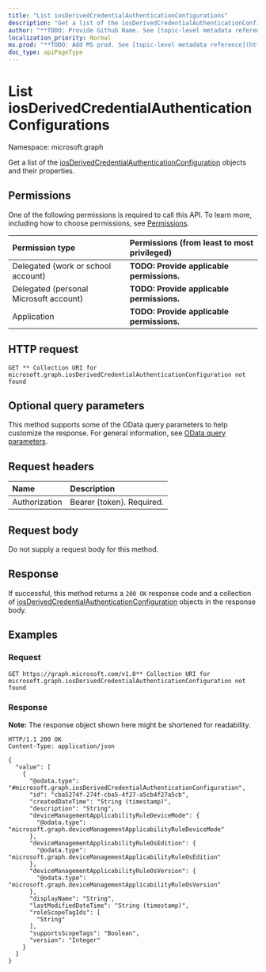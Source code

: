 ```yaml
---
title: "List iosDerivedCredentialAuthenticationConfigurations"
description: "Get a list of the iosDerivedCredentialAuthenticationConfiguration objects and their properties."
author: "**TODO: Provide Github Name. See [topic-level metadata reference](https://msgo.azurewebsites.net/add/document/guidelines/metadata.html#topic-level-metadata)**"
localization_priority: Normal
ms.prod: "**TODO: Add MS prod. See [topic-level metadata reference](https://msgo.azurewebsites.net/add/document/guidelines/metadata.html#topic-level-metadata)**"
doc_type: apiPageType
---
```


# List iosDerivedCredentialAuthenticationConfigurations
Namespace: microsoft.graph



Get a list of the [iosDerivedCredentialAuthenticationConfiguration](../resources/iosderivedcredentialauthenticationconfiguration.md) objects and their properties.

## Permissions
One of the following permissions is required to call this API. To learn more, including how to choose permissions, see [Permissions](/graph/permissions-reference).

|Permission type|Permissions (from least to most privileged)|
|:---|:---|
|Delegated (work or school account)|**TODO: Provide applicable permissions.**|
|Delegated (personal Microsoft account)|**TODO: Provide applicable permissions.**|
|Application|**TODO: Provide applicable permissions.**|

## HTTP request

<!-- {
  "blockType": "ignored"
}
-->
``` http
GET ** Collection URI for microsoft.graph.iosDerivedCredentialAuthenticationConfiguration not found
```

## Optional query parameters
This method supports some of the OData query parameters to help customize the response. For general information, see [OData query parameters](/graph/query-parameters).

## Request headers
|Name|Description|
|:---|:---|
|Authorization|Bearer {token}. Required.|

## Request body
Do not supply a request body for this method.

## Response

If successful, this method returns a `200 OK` response code and a collection of [iosDerivedCredentialAuthenticationConfiguration](../resources/iosderivedcredentialauthenticationconfiguration.md) objects in the response body.

## Examples

### Request
<!-- {
  "blockType": "request",
  "name": "list_iosderivedcredentialauthenticationconfiguration"
}
-->
``` http
GET https://graph.microsoft.com/v1.0** Collection URI for microsoft.graph.iosDerivedCredentialAuthenticationConfiguration not found
```


### Response
**Note:** The response object shown here might be shortened for readability.
<!-- {
  "blockType": "response",
  "truncated": true,
  "@odata.type": "Collection(microsoft.graph.iosDerivedCredentialAuthenticationConfiguration)"
}
-->
``` http
HTTP/1.1 200 OK
Content-Type: application/json

{
  "value": [
    {
      "@odata.type": "#microsoft.graph.iosDerivedCredentialAuthenticationConfiguration",
      "id": "cba5274f-274f-cba5-4f27-a5cb4f27a5cb",
      "createdDateTime": "String (timestamp)",
      "description": "String",
      "deviceManagementApplicabilityRuleDeviceMode": {
        "@odata.type": "microsoft.graph.deviceManagementApplicabilityRuleDeviceMode"
      },
      "deviceManagementApplicabilityRuleOsEdition": {
        "@odata.type": "microsoft.graph.deviceManagementApplicabilityRuleOsEdition"
      },
      "deviceManagementApplicabilityRuleOsVersion": {
        "@odata.type": "microsoft.graph.deviceManagementApplicabilityRuleOsVersion"
      },
      "displayName": "String",
      "lastModifiedDateTime": "String (timestamp)",
      "roleScopeTagIds": [
        "String"
      ],
      "supportsScopeTags": "Boolean",
      "version": "Integer"
    }
  ]
}
```

